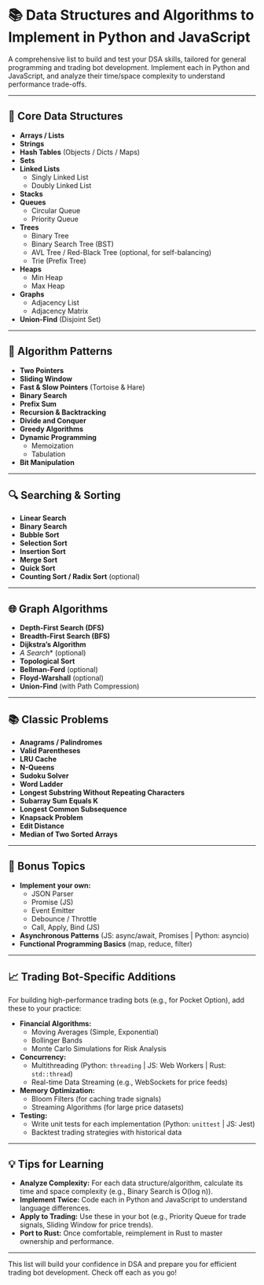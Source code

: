 # 📚 Data Structures and Algorithms to Implement in Python and JavaScript

A comprehensive list to build and test your DSA skills, tailored for general programming and trading bot development. Implement each in Python and JavaScript, and analyze their time/space complexity to understand performance trade-offs.

---

## 🧱 Core Data Structures
- **Arrays / Lists**
- **Strings**
- **Hash Tables** (Objects / Dicts / Maps)
- **Sets**
- **Linked Lists**
  - Singly Linked List
  - Doubly Linked List
- **Stacks**
- **Queues**
  - Circular Queue
  - Priority Queue
- **Trees**
  - Binary Tree
  - Binary Search Tree (BST)
  - AVL Tree / Red-Black Tree (optional, for self-balancing)
  - Trie (Prefix Tree)
- **Heaps**
  - Min Heap
  - Max Heap
- **Graphs**
  - Adjacency List
  - Adjacency Matrix
- **Union-Find** (Disjoint Set)

---

## 🔁 Algorithm Patterns
- **Two Pointers**
- **Sliding Window**
- **Fast & Slow Pointers** (Tortoise & Hare)
- **Binary Search**
- **Prefix Sum**
- **Recursion & Backtracking**
- **Divide and Conquer**
- **Greedy Algorithms**
- **Dynamic Programming**
  - Memoization
  - Tabulation
- **Bit Manipulation**

---

## 🔍 Searching & Sorting
- **Linear Search**
- **Binary Search**
- **Bubble Sort**
- **Selection Sort**
- **Insertion Sort**
- **Merge Sort**
- **Quick Sort**
- **Counting Sort / Radix Sort** (optional)

---

## 🌐 Graph Algorithms
- **Depth-First Search (DFS)**
- **Breadth-First Search (BFS)**
- **Dijkstra’s Algorithm**
- **A* Search** (optional)
- **Topological Sort**
- **Bellman-Ford** (optional)
- **Floyd-Warshall** (optional)
- **Union-Find** (with Path Compression)

---

## 📚 Classic Problems
- **Anagrams / Palindromes**
- **Valid Parentheses**
- **LRU Cache**
- **N-Queens**
- **Sudoku Solver**
- **Word Ladder**
- **Longest Substring Without Repeating Characters**
- **Subarray Sum Equals K**
- **Longest Common Subsequence**
- **Knapsack Problem**
- **Edit Distance**
- **Median of Two Sorted Arrays**

---

## 🚀 Bonus Topics
- **Implement your own:**
  - JSON Parser
  - Promise (JS)
  - Event Emitter
  - Debounce / Throttle
  - Call, Apply, Bind (JS)
- **Asynchronous Patterns** (JS: async/await, Promises | Python: asyncio)
- **Functional Programming Basics** (map, reduce, filter)

---

## 📈 Trading Bot-Specific Additions
For building high-performance trading bots (e.g., for Pocket Option), add these to your practice:
- **Financial Algorithms:**
  - Moving Averages (Simple, Exponential)
  - Bollinger Bands
  - Monte Carlo Simulations for Risk Analysis
- **Concurrency:**
  - Multithreading (Python: `threading` | JS: Web Workers | Rust: `std::thread`)
  - Real-time Data Streaming (e.g., WebSockets for price feeds)
- **Memory Optimization:**
  - Bloom Filters (for caching trade signals)
  - Streaming Algorithms (for large price datasets)
- **Testing:**
  - Write unit tests for each implementation (Python: `unittest` | JS: Jest)
  - Backtest trading strategies with historical data

---

## 💡 Tips for Learning
- **Analyze Complexity:** For each data structure/algorithm, calculate its time and space complexity (e.g., Binary Search is O(log n)).
- **Implement Twice:** Code each in Python and JavaScript to understand language differences.
- **Apply to Trading:** Use these in your bot (e.g., Priority Queue for trade signals, Sliding Window for price trends).
- **Port to Rust:** Once comfortable, reimplement in Rust to master ownership and performance.

---

This list will build your confidence in DSA and prepare you for efficient trading bot development. Check off each as you go!
